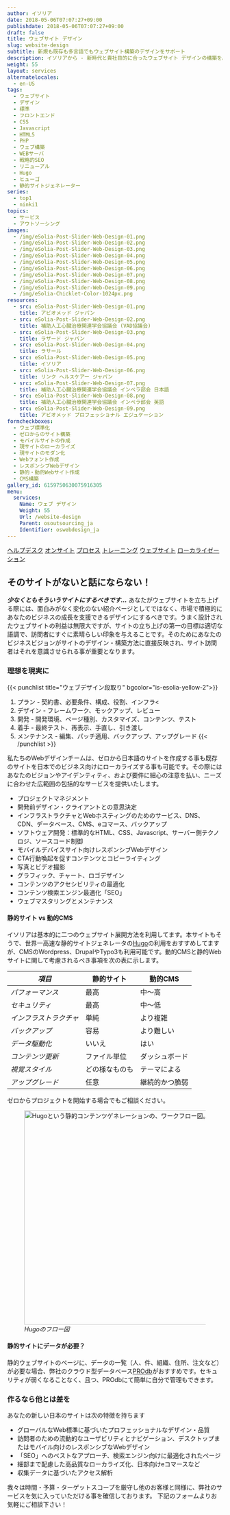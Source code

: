 ```yaml
---
author: イソリア
date: 2018-05-06T07:07:27+09:00
publishdate: 2018-05-06T07:07:27+09:00
draft: false
title: ウェブサイト デザイン
slug: website-design
subtitle: 新規も既存も多言語でもウェブサイト構築のデザインをサポート
description: イソリアから - 新時代と貴社目的に合ったウェブサイト デザインの構築を。新規、既存、多言語でもどうぞ。
weight: 55
layout: services
alternatelocales:
  - en-US
tags:
  - ウェブサイト
  - デザイン
  - 標準
  - フロントエンド
  - CSS
  - Javascript
  - HTML5
  - PHP
  - ウェブ構築
  - WEBサーバ
  - 戦略的SEO
  - リニューアル
  - Hugo
  - ヒューゴ
  - 静的サイトジェネレーター
series:
  - top1
  - ninki1
topics:
  - サービス
  - アウトソーシング
images:
  - /img/eSolia-Post-Slider-Web-Design-01.png
  - /img/eSolia-Post-Slider-Web-Design-02.png
  - /img/eSolia-Post-Slider-Web-Design-03.png
  - /img/eSolia-Post-Slider-Web-Design-04.png
  - /img/eSolia-Post-Slider-Web-Design-05.png
  - /img/eSolia-Post-Slider-Web-Design-06.png
  - /img/eSolia-Post-Slider-Web-Design-07.png
  - /img/eSolia-Post-Slider-Web-Design-08.png
  - /img/eSolia-Post-Slider-Web-Design-09.png  
  - /img/eSolia-Chicklet-Color-1024px.png
resources:
  - src: eSolia-Post-Slider-Web-Design-01.png
    title: アビオメッド ジャパン
  - src: eSolia-Post-Slider-Web-Design-02.png
    title: 補助人工心臓治療関連学会協議会 (VAD協議会)
  - src: eSolia-Post-Slider-Web-Design-03.png
    title: ラザード ジャパン
  - src: eSolia-Post-Slider-Web-Design-04.png
    title: ラサール
  - src: eSolia-Post-Slider-Web-Design-05.png
    title: イソリア
  - src: eSolia-Post-Slider-Web-Design-06.png
    title: リンク ヘルスケアー ジャパン
  - src: eSolia-Post-Slider-Web-Design-07.png
    title: 補助人工心臓治療関連学会協議会 インペラ部会 日本語
  - src: eSolia-Post-Slider-Web-Design-08.png
    title: 補助人工心臓治療関連学会協議会 インペラ部会 英語
  - src: eSolia-Post-Slider-Web-Design-09.png
    title: アビオメッド プロフェッショナル エジュケーション
formcheckboxes:
  - ウェブ標準化
  - ゼロからのサイト構築
  - モバイルサイトの作成
  - 現サイトのローカライズ
  - 現サイトのモダン化
  - Webフォント作成
  - レスポンシブWebデザイン
  - 静的・動的Webサイト作成
  - CMS構築
gallery_id: 6159750630075916305
menu:
  services:
    Name: ウェブ デザイン
    Weight: 55
    Url: /website-design
    Parent: osoutsourcing_ja
    Identifier: oswebdesign_ja
---
```


<div class="buttons has-addons is-hidden-tablet">
  <a class="button" href="/outsourcing"><span class="icon"><i class="fas fa-anchor"></i></span></a>
  <a class="button" href="/helpdesk">ヘルプデスク</a>
  <a class="button" href="/on-site">オンサイト</a>
  <a class="button" href="/process">プロセス</a>
  <a class="button" href="/training">トレーニング</a>
  <a class="button is-active" href="/website-design">ウェブサイト</a>
  <a class="button" href="/localization">ローカライゼーション</a>
</div>

## そのサイトがないと話にならない！

**_少なくともそういうサイトにするべきです…_** あなたがウェブサイトを立ち上げる際には、面白みがなく変化のない紹介ページとしてではなく、市場で積極的にあなたのビジネスの成長を支援できるデザインにするべきです。うまく設計されたウェブサイトの利益は無限大ですが、サイトの立ち上げの第一の目標は適切な語調で、訪問者にすぐに素晴らしい印象を与えることです。そのためにあなたのビジネスビジョンがサイトのデザイン・構築方法に直接反映され、サイト訪問者はそれを意識させられる事が重要となります。

### 理想を現実に

{{< punchlist title="ウェブデザイン段取り" bgcolor="is-esolia-yellow-2">}}
1. プラン - 契約書、必要条件、構成、役割、インフラ<
1. デザイン - フレームワーク、モックアップ、レビュー
1. 開発 - 開発環境、ページ種別、カスタマイズ、コンテンツ、テスト
1. 着手 - 最終テスト、再表示、手直し、引き渡し
1. メンテナンス - 編集、パッチ適用、バックアップ、アップグレード
{{< /punchlist >}}

私たちのWebデザインチームは、ゼロから日本語のサイトを作成する事も既存のサイトを日本でのビジネス向けにローカライズする事も可能です。その際にはあなたのビジョンやアイデンティティ、および要件に細心の注意を払い、ニーズに合わせた広範囲の包括的なサービスを提供いたします。

* プロジェクトマネジメント
* 開発前デザイン・クライアントとの意思決定
* インフラストラクチャとWebホスティングのためのサービス、DNS、CDN、データベース、CMS、eコマース、バックアップ
* ソフトウェア開発：標準的なHTML、CSS、Javascript、サーバー側テクノロジ、ソースコード制御
* モバイルデバイスサイト向けレスポンシブWebデザイン
* CTA行動喚起を促すコンテンツとコピーライティング
* 写真とビデオ撮影
* グラフィック、チャート、ロゴデザイン
* コンテンツのアクセシビリティの最適化
* コンテンツ検索エンジン最適化「SEO」
* ウェブマスタリングとメンテナンス

#### 静的サイト vs 動的CMS

イソリアは基本的に二つのウェブサイト展開方法を利用してます。本サイトもそうで、世界一高速な静的サイトジェネレータの[Hugo](https://gohugo.io/)の利用をおすすめしてますが、CMSのWordpress、DrupalやTypo3も利用可能です。動的CMSと静的Webサイトに関して考慮されるべき事項を次の表に示します。

_項目_  |静的サイト    | 動的CMS
----------|----------|------
_パフォーマンス_    |最高       |中〜高
_セキュリティ_       |最高    |中〜低
_インフラストラクチャ_       |単純    |より複雑
_バックアップ_     |容易     |より難しい
_データ駆動化_  |いいえ     |はい
_コンテンツ更新_  |ファイル単位    |ダッシュボード
_視覚スタイル_   | どの様なものも   |テーマによる
_アップグレード_    |任意   |継続的かつ脆弱

ゼロからプロジェクトを開始する場合でもご相談ください。

<figure class="image-container">
<img class="materialboxed responsive-img" width="500" data-caption="Hugoフロー図" alt="Hugoという静的コンテンツゲネレーションの、ワークフロー図。" src="/img/eSolia-Post-Hugo-Flow-ja.png" >
<figcaption><em>Hugoのフロー図</em></figcaption>
</figure>

#### 静的サイトにデータが必要？ 

静的ウェブサイトのページに、データの一覧（人、件、組織、住所、注文など）が必要な場合、弊社のクラウド型データベース[PROdb](/prodb)がおすすめです。セキュリティが弱くなることなく、且つ、PROdbにて簡単に自分で管理もできます。

### 作るなら他とは差を

あなたの新しい日本のサイトは次の特徴を持ちます

* グローバルなWeb標準に基づいたプロフェッショナルなデザイン・品質
* 訪問者のための流動的なユーザビリティとナビゲーション、デスクトップまたはモバイル向けのレスポンシブなWebデザイン
* 「SEO」へのベストなアプローチ、検索エンジン向けに最適化されたページ
* 細部まで配慮した高品質なローカライズ化、日本向けeコマースなど
* 収集データに基づいたアクセス解析

我々は時間・予算・ターゲットスコープを厳守し他のお客様と同様に、弊社のサービスを気に入っていただける事を確信しております。
下記のフォームよりお気軽にご相談下さい！
